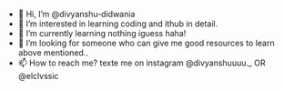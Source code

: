 - 👋 Hi, I’m @divyanshu-didwania
- 👀 I’m interested in learning coding and ithub in detail.
- 🌱 I’m currently learning nothing iguess haha!
- 💞️ I’m looking for someone who can give me good resources to learn above mentioned..
- 📫 How to reach me? texte me on instagram @divyanshuuuu._ OR @elclvssic

<!---
divyanshu-didwania/divyanshu-didwania is a ✨ special ✨ repository because its `README.md` (this file) appears on your GitHub profile.
You can click the Preview link to take a look at your changes.
--->
